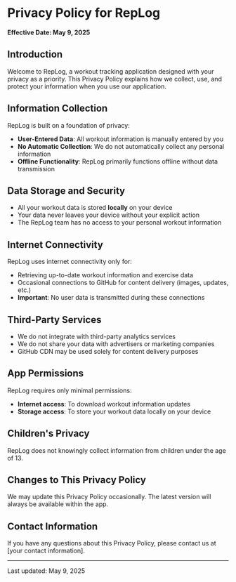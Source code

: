 # Privacy Policy for RepLog

**Effective Date: May 9, 2025**

## Introduction

Welcome to RepLog, a workout tracking application designed with your privacy as a priority. This Privacy Policy explains how we collect, use, and protect your information when you use our application.

## Information Collection

RepLog is built on a foundation of privacy:

* **User-Entered Data**: All workout information is manually entered by you
* **No Automatic Collection**: We do not automatically collect any personal information
* **Offline Functionality**: RepLog primarily functions offline without data transmission

## Data Storage and Security

* All your workout data is stored **locally** on your device
* Your data never leaves your device without your explicit action
* The RepLog team has no access to your personal workout information

## Internet Connectivity

RepLog uses internet connectivity only for:

* Retrieving up-to-date workout information and exercise data
* Occasional connections to GitHub for content delivery (images, updates, etc.)
* **Important**: No user data is transmitted during these connections

## Third-Party Services

* We do not integrate with third-party analytics services
* We do not share your data with advertisers or marketing companies
* GitHub CDN may be used solely for content delivery purposes

## App Permissions

RepLog requires only minimal permissions:

* **Internet access**: To download workout information updates
* **Storage access**: To store your workout data locally on your device

## Children's Privacy

RepLog does not knowingly collect information from children under the age of 13.

## Changes to This Privacy Policy

We may update this Privacy Policy occasionally. The latest version will always be available within the app.

## Contact Information

If you have any questions about this Privacy Policy, please contact us at [your contact information].

---

Last updated: May 9, 2025